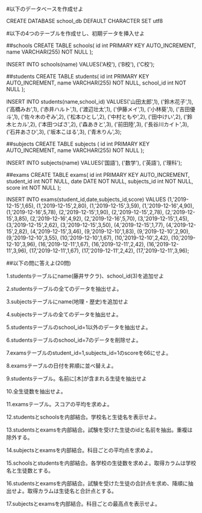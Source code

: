 #以下のデータベースを作成せよ

CREATE DATABASE school_db
DEFAULT CHARACTER SET utf8

#以下の4つのテーブルを作成せし、初期データを挿入せよ

##schools
CREATE TABLE schools(
  id int PRIMARY KEY AUTO_INCREMENT,
	name VARCHAR(255) NOT NULL
);

INSERT INTO schools(name)
	VALUES('A校'),
	('B校'),
	('C校');

##students
CREATE TABLE students(
  id int PRIMARY KEY AUTO_INCREMENT,
	name VARCHAR(255) NOT NULL,
	school_id int NOT NULL
);

INSERT INTO students(name,school_id)
	VALUES('山田太郎',1),
	('鈴木花子',1),
	('高橋みお',1),
	('赤井ハルト',1),
	('渡辺壮太',1),
	('伊藤メイ',1),
	('小林葵',1),
	('吉田優斗',1),
	('佐々木のぞみ',2),
	('松本ひとし',2),
	('中村ともや',2),
	('田中けい',2),
	('鈴木ヒカル',2),
	('本田つばさ',2),
	('森あきと',3),
	('前田陸',3),
	('長谷川カイト',3),
	('石井あさひ',3),
	('坂本こはる',3),
	('青木りん',3);

##subjects
CREATE TABLE subjects (
  id int PRIMARY KEY AUTO_INCREMENT,
	name VARCHAR(255) NOT NULL
);

INSERT INTO subjects(name)
	VALUES('国語'),
	('数学'),
	('英語'),
	('理科');

##exams
CREATE TABLE exams(
  id int PRIMARY KEY AUTO_INCREMENT,
	student_id int NOT NULL,
	date DATE NOT NULL,
	subjects_id int NOT NULL,
	score int NOT NULL
);

	
INSERT INTO exams(student_id,date,subjects_id,score)
	VALUES
	(1,'2019-12-15',1,65),
	(1,'2019-12-15',2,80),
	(1,'2019-12-15',3,59),
	(1,'2019-12-16',4,90),
	(1,'2019-12-16',5,78),
	(2,'2019-12-15',1,90),
	(2,'2019-12-15',2,78),
	(2,'2019-12-15',3,85),
	(2,'2019-12-16',4,92),
	(2,'2019-12-16',5,70),
	(3,'2019-12-15',1,45),
	(3,'2019-12-15',2,62),
	(3,'2019-12-15',3,50),
	(4,'2019-12-15',1,77),
	(4,'2019-12-15',2,82),
	(4,'2019-12-15',3,46),
	(9,'2019-12-10',1,83),
	(9,'2019-12-10',2,90),
	(9,'2019-12-10',3,55),
	(10,'2019-12-10',1,67),
	(10,'2019-12-10',2,42),
	(10,'2019-12-10',3,96),
	(16,'2019-12-11',1,67),
	(16,'2019-12-11',2,42),
	(16,'2019-12-11',3,96),
	(17,'2019-12-11',1,67),
	(17,'2019-12-11',2,42),
	(17,'2019-12-11',3,96);


##以下の問に答えよ(20問)

1.studentsテーブルにname(藤井サクラ)、school_id(3)を追加せよ

2.studentsテーブルの全てのデータを抽出せよ。

3.subjectsテーブルにname(地理・歴史)を追加せよ

4.subjectsテーブルの全てのデータを抽出せよ。

5.studentsテーブルのschool_id=1以外のデータを抽出せよ。

6.studentsテーブルのschool_id=7のデータを削除せよ。

7.examsテーブルのstudent_id=1,subjects_id=1のscoreを66にせよ。

8.examsテーブルの日付を昇順に並べ替えよ。

9.studentsテーブル。名前に[木]が含まれる生徒を抽出せよ

10.全生徒数を抽出せよ。

11.examsテーブル。スコアの平均を求めよ。

12.studentsとschoolsを内部結合。学校名と生徒名を表示せよ。

13.studentsとexamsを内部結合。試験を受けた生徒のidと名前を抽出。重複は除外する。

14.subjectsとexamsを内部結合。科目ごとの平均点を求めよ。

15.schoolsとstudentsを内部結合。各学校の生徒数を求めよ。取得カラムは学校名と生徒数とする。

16.studentsとexamsを内部結合。試験を受けた生徒の合計点を求め、降順に抽出せよ。取得カラムは生徒名と合計点とする。

17.subjectsとexamsを内部結合。科目ごとの最高点を表示せよ。

